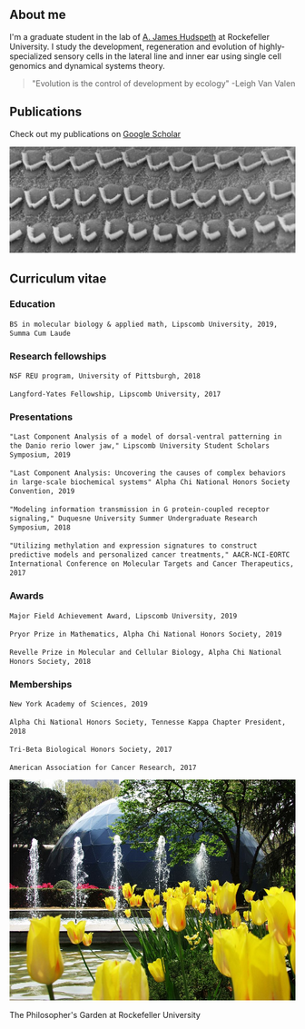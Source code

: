 ## About me

I'm a graduate student in the lab of [A. James Hudspeth](https://www.rockefeller.edu/our-scientists/heads-of-laboratories/1186-a-james-hudspeth/) at Rockefeller University. I study the development, regeneration and evolution of highly-specialized sensory cells in the lateral line and inner ear using single cell genomics and dynamical systems theory. 

> "Evolution is the control of development by ecology" -Leigh Van Valen

## Publications

Check out my publications on [Google Scholar](https://scholar.google.com/citations?user=OrpTjvIAAAAJ&hl=en)

![Hair Cells](images/hairCellsBW.jpg)

## Curriculum vitae

### Education

```
BS in molecular biology & applied math, Lipscomb University, 2019, Summa Cum Laude
```

### Research fellowships

```
NSF REU program, University of Pittsburgh, 2018

Langford-Yates Fellowship, Lipscomb University, 2017
```

### Presentations

```
"Last Component Analysis of a model of dorsal-ventral patterning in the Danio rerio lower jaw," Lipscomb University Student Scholars Symposium, 2019
  
"Last Component Analysis: Uncovering the causes of complex behaviors in large-scale biochemical systems" Alpha Chi National Honors Society Convention, 2019
  
"Modeling information transmission in G protein-coupled receptor signaling," Duquesne University Summer Undergraduate Research Symposium, 2018
  
"Utilizing methylation and expression signatures to construct predictive models and personalized cancer treatments," AACR-NCI-EORTC International Conference on Molecular Targets and Cancer Therapeutics, 2017
```
 
### Awards
 
```
Major Field Achievement Award, Lipscomb University, 2019
 
Pryor Prize in Mathematics, Alpha Chi National Honors Society, 2019
 
Revelle Prize in Molecular and Cellular Biology, Alpha Chi National Honors Society, 2018
```
 
### Memberships
 
```
New York Academy of Sciences, 2019
 
Alpha Chi National Honors Society, Tennesse Kappa Chapter President, 2018
 
Tri-Beta Biological Honors Society, 2017
 
American Association for Cancer Research, 2017
```

![Philosophers Garden](/images/philosophersGarden.jpg)

The Philosopher's Garden at Rockefeller University
